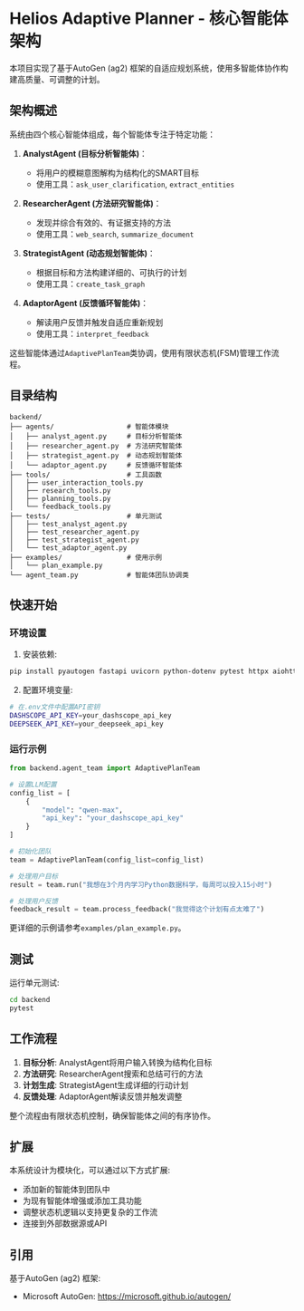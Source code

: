 # Helios Adaptive Planner - 核心智能体架构

本项目实现了基于AutoGen (ag2) 框架的自适应规划系统，使用多智能体协作构建高质量、可调整的计划。

## 架构概述

系统由四个核心智能体组成，每个智能体专注于特定功能：

1. **AnalystAgent (目标分析智能体)**：
   - 将用户的模糊意图解构为结构化的SMART目标
   - 使用工具：`ask_user_clarification`, `extract_entities`

2. **ResearcherAgent (方法研究智能体)**：
   - 发现并综合有效的、有证据支持的方法
   - 使用工具：`web_search`, `summarize_document`

3. **StrategistAgent (动态规划智能体)**：
   - 根据目标和方法构建详细的、可执行的计划
   - 使用工具：`create_task_graph`

4. **AdaptorAgent (反馈循环智能体)**：
   - 解读用户反馈并触发自适应重新规划
   - 使用工具：`interpret_feedback`

这些智能体通过`AdaptivePlanTeam`类协调，使用有限状态机(FSM)管理工作流程。

## 目录结构

```
backend/
├── agents/                  # 智能体模块
│   ├── analyst_agent.py     # 目标分析智能体
│   ├── researcher_agent.py  # 方法研究智能体
│   ├── strategist_agent.py  # 动态规划智能体
│   └── adaptor_agent.py     # 反馈循环智能体
├── tools/                   # 工具函数
│   ├── user_interaction_tools.py
│   ├── research_tools.py
│   ├── planning_tools.py
│   └── feedback_tools.py
├── tests/                   # 单元测试
│   ├── test_analyst_agent.py
│   ├── test_researcher_agent.py
│   ├── test_strategist_agent.py
│   └── test_adaptor_agent.py
├── examples/                # 使用示例
│   └── plan_example.py
└── agent_team.py            # 智能体团队协调类
```

## 快速开始

### 环境设置

1. 安装依赖:
```bash
pip install pyautogen fastapi uvicorn python-dotenv pytest httpx aiohttp
```

2. 配置环境变量:
```bash
# 在.env文件中配置API密钥
DASHSCOPE_API_KEY=your_dashscope_api_key
DEEPSEEK_API_KEY=your_deepseek_api_key
```

### 运行示例

```python
from backend.agent_team import AdaptivePlanTeam

# 设置LLM配置
config_list = [
    {
        "model": "qwen-max",
        "api_key": "your_dashscope_api_key"
    }
]

# 初始化团队
team = AdaptivePlanTeam(config_list=config_list)

# 处理用户目标
result = team.run("我想在3个月内学习Python数据科学，每周可以投入15小时")

# 处理用户反馈
feedback_result = team.process_feedback("我觉得这个计划有点太难了")
```

更详细的示例请参考`examples/plan_example.py`。

## 测试

运行单元测试:
```bash
cd backend
pytest
```

## 工作流程

1. **目标分析**: AnalystAgent将用户输入转换为结构化目标
2. **方法研究**: ResearcherAgent搜索和总结可行的方法
3. **计划生成**: StrategistAgent生成详细的行动计划
4. **反馈处理**: AdaptorAgent解读反馈并触发调整

整个流程由有限状态机控制，确保智能体之间的有序协作。

## 扩展

本系统设计为模块化，可以通过以下方式扩展:

- 添加新的智能体到团队中
- 为现有智能体增强或添加工具功能
- 调整状态机逻辑以支持更复杂的工作流
- 连接到外部数据源或API

## 引用

基于AutoGen (ag2) 框架:
- Microsoft AutoGen: https://microsoft.github.io/autogen/ 
